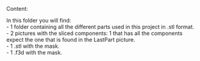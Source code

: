 <p>Content:</p>
In this folder you will find:<br/>
- 1 folder containing all the different parts used in this project in .stl format.<br/>
- 2 pictures with the sliced components: 1 that has all the components expect the one that is found in the LastPart picture.<br/>
- 1 .stl with the mask.<br/>
- 1 .f3d with the mask.
